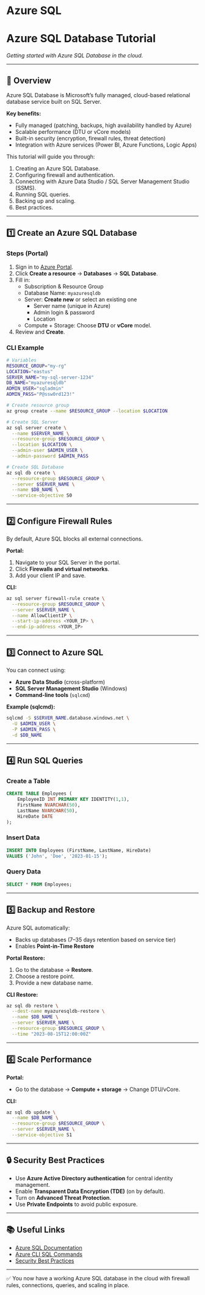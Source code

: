 # Azure SQL

# Azure SQL Database Tutorial  
*Getting started with Azure SQL Database in the cloud.*

---

## 📌 Overview

Azure SQL Database is Microsoft’s fully managed, cloud-based relational database service built on SQL Server.  

**Key benefits:**
- Fully managed (patching, backups, high availability handled by Azure)
- Scalable performance (DTU or vCore models)
- Built-in security (encryption, firewall rules, threat detection)
- Integration with Azure services (Power BI, Azure Functions, Logic Apps)

This tutorial will guide you through:
1. Creating an Azure SQL Database.
2. Configuring firewall and authentication.
3. Connecting with Azure Data Studio / SQL Server Management Studio (SSMS).
4. Running SQL queries.
5. Backing up and scaling.
6. Best practices.

---

## 1️⃣ Create an Azure SQL Database

### Steps (Portal)
1. Sign in to [Azure Portal](https://portal.azure.com/).
2. Click **Create a resource** → **Databases** → **SQL Database**.
3. Fill in:
   - Subscription & Resource Group
   - Database Name: `myazuresqldb`
   - Server: **Create new** or select an existing one  
     - Server name (unique in Azure)
     - Admin login & password
     - Location
   - Compute + Storage: Choose **DTU** or **vCore** model.
4. Review and **Create**.

### CLI Example
```bash
# Variables
RESOURCE_GROUP="my-rg"
LOCATION="eastus"
SERVER_NAME="my-sql-server-1234"
DB_NAME="myazuresqldb"
ADMIN_USER="sqladmin"
ADMIN_PASS="P@ssw0rd123!"

# Create resource group
az group create --name $RESOURCE_GROUP --location $LOCATION

# Create SQL Server
az sql server create \
  --name $SERVER_NAME \
  --resource-group $RESOURCE_GROUP \
  --location $LOCATION \
  --admin-user $ADMIN_USER \
  --admin-password $ADMIN_PASS

# Create SQL Database
az sql db create \
  --resource-group $RESOURCE_GROUP \
  --server $SERVER_NAME \
  --name $DB_NAME \
  --service-objective S0
```

---

## 2️⃣ Configure Firewall Rules

By default, Azure SQL blocks all external connections.

**Portal:**
1. Navigate to your SQL Server in the portal.
2. Click **Firewalls and virtual networks**.
3. Add your client IP and save.

**CLI:**
```bash
az sql server firewall-rule create \
  --resource-group $RESOURCE_GROUP \
  --server $SERVER_NAME \
  --name AllowClientIP \
  --start-ip-address <YOUR_IP> \
  --end-ip-address <YOUR_IP>
```

---

## 3️⃣ Connect to Azure SQL

You can connect using:
- **Azure Data Studio** (cross-platform)
- **SQL Server Management Studio** (Windows)
- **Command-line tools** (`sqlcmd`)

**Example (sqlcmd):**
```bash
sqlcmd -S $SERVER_NAME.database.windows.net \
  -U $ADMIN_USER \
  -P $ADMIN_PASS \
  -d $DB_NAME
```

---

## 4️⃣ Run SQL Queries

### Create a Table
```sql
CREATE TABLE Employees (
    EmployeeID INT PRIMARY KEY IDENTITY(1,1),
    FirstName NVARCHAR(50),
    LastName NVARCHAR(50),
    HireDate DATE
);
```

### Insert Data
```sql
INSERT INTO Employees (FirstName, LastName, HireDate)
VALUES ('John', 'Doe', '2023-01-15');
```

### Query Data
```sql
SELECT * FROM Employees;
```

---

## 5️⃣ Backup and Restore

Azure SQL automatically:
- Backs up databases (7–35 days retention based on service tier)
- Enables **Point-in-Time Restore**

**Portal Restore:**
1. Go to the database → **Restore**.
2. Choose a restore point.
3. Provide a new database name.

**CLI Restore:**
```bash
az sql db restore \
  --dest-name myazuresqldb-restore \
  --name $DB_NAME \
  --server $SERVER_NAME \
  --resource-group $RESOURCE_GROUP \
  --time "2023-08-15T12:00:00Z"
```

---

## 6️⃣ Scale Performance

**Portal:**
- Go to the database → **Compute + storage** → Change DTU/vCore.

**CLI:**
```bash
az sql db update \
  --name $DB_NAME \
  --resource-group $RESOURCE_GROUP \
  --server $SERVER_NAME \
  --service-objective S1
```

---

## 🔒 Security Best Practices
- Use **Azure Active Directory authentication** for central identity management.
- Enable **Transparent Data Encryption (TDE)** (on by default).
- Turn on **Advanced Threat Protection**.
- Use **Private Endpoints** to avoid public exposure.

---

## 📚 Useful Links
- [Azure SQL Documentation](https://learn.microsoft.com/azure/azure-sql/)
- [Azure CLI SQL Commands](https://learn.microsoft.com/cli/azure/sql)
- [Security Best Practices](https://learn.microsoft.com/azure/azure-sql/database/security-overview)

---

✅ You now have a working Azure SQL database in the cloud with firewall rules, connections, queries, and scaling in place.

